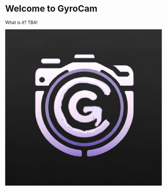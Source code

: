# Welcome to GyroCam
What is it? TBA!

![Image](GyroCam/Assets.xcassets/AppIcon.appiconset/main.jpg)
